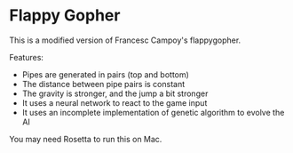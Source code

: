 # Flappy Gopher

This is a modified version of Francesc Campoy's flappygopher.

Features:

- Pipes are generated in pairs (top and bottom)
- The distance between pipe pairs is constant
- The gravity is stronger, and the jump a bit stronger
- It uses a neural network to react to the game input
- It uses an incomplete implementation of genetic algorithm to evolve the AI

You may need Rosetta to run this on Mac.
